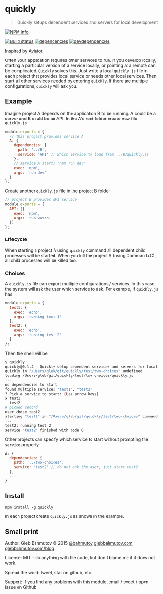 # quickly

> Quickly setups dependent services and servers for local development

[![NPM info][nodei.co]](https://npmjs.org/package/quickly)

[![Build status][ci-image]][ci-url]
[![dependencies][dependencies-image]][dependencies-url]
[![devdependencies][quickly-devdependencies-image] ][quickly-devdependencies-url]

Inspired by [Aviator][aviator].

Often your application requires other services to run. If you develop locally, starting a particular version
of a service locally, or pointing at a remote can be complicated. `Quickly` solves this. Just write 
a local `quickly.js` file in each project that provides local service or needs other local services.
Then start all other services needed by entering `quickly`. If there are multiple configurations,
`quickly` will ask you. 

## Example

Imagine project A depends on the application B to be running. A could be a server and B could be an API.
In the A's root folder create new file `quickly.js`

```js
module.exports = {
  // this project provides service A
  A: {
    dependencies: {
      path: '../B',
      service: 'API' // which service to load from ../B/quickly.js
    },
    // service A starts 'npm run dev'
    exec: 'npm',
    args: 'run dev'
  }
};
```

Create another `quickly.js` file in the project B folder

```js
// project B provides API service
module.exports = {
  API: [{
    exec: 'npm',
    args: 'run watch'
  }]
};
```

### Lifecycle

When starting a project A using `quickly` command all dependent child processes will be started.
When you kill the project A (using Command+C), all child processes will be killed too.

### Choices

A `quickly.js` file can export multiple configurations / services. In this case the system
will ask the user which service to ask. For example, if `quickly.js` has

```js
module.exports = {
  test1: {
    exec: 'echo',
    args: 'running test 1'
  },
  test2: {
    exec: 'echo',
    args: 'running test 2'
  }
};
```

Then the shell will be

```bash
$ quickly 
quickly@0.1.4 - Quickly setup dependent services and servers for local development
quickly in "/Users/gleb/git/quickly/test/two-choices" undefined
loading /Users/gleb/git/quickly/test/two-choices/quickly.js
...
no dependencies to start
found multiple services "test1", "test2"
? Pick a service to start: (Use arrow keys)
❯ test1 
  test2
# picked second
user chose test2
starting "test2" in "/Users/gleb/git/quickly/test/two-choices" command "echo running test 2"
...
test2: running test 2
service "test2" finished with code 0
```

Other projects can specify which service to start without prompting the `service` property

```js
A: {
  dependencies: {
    path: '../two-choices',
    service: 'test2' // do not ask the user, just start test2
  },
  ...
}
```

## Install

    npm install -g quickly

In each project create `quickly.js` as shown in the example.

[aviator]: http://engineering.clever.com/2015/04/08/aviator-locally-launch-a-service-and-all-its-dependent-services/

## Small print

Author: Gleb Bahmutov &copy; 2015
[@bahmutov](https://twitter.com/bahmutov) [glebbahmutov.com](http://glebbahmutov.com)
[glebbahmutov.com/blog](http://glebbahmutov.com/blog)

License: MIT - do anything with the code, but don't blame me if it does not work.

Spread the word: tweet, star on github, etc.

Support: if you find any problems with this module, email / tweet / open issue on Github

[ci-image]: https://travis-ci.org/bahmutov/quickly.png?branch=master
[ci-url]: https://travis-ci.org/bahmutov/quickly
[nodei.co]: https://nodei.co/npm/quickly.png?downloads=true
[dependencies-image]: https://david-dm.org/bahmutov/quickly.png
[dependencies-url]: https://david-dm.org/bahmutov/quickly
[quickly-devdependencies-image]: https://david-dm.org/bahmutov/quickly/dev-status.png
[quickly-devdependencies-url]: https://david-dm.org/bahmutov/quickly#info=devDependencies
